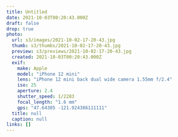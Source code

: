 ```yaml
---
title: Untitled
date: 2021-10-03T00:20:43.000Z
draft: false
drop: true
photo:
  url: s3/images/2021-10-02-17-20-43.jpg
  thumb: s3/thumbs/2021-10-02-17-20-43.jpg
  preview: s3/previews/2021-10-02-17-20-43.jpg
  created: 2021-10-03T00:20:43.000Z
  exif:
    make: Apple
    model: "iPhone 12 mini"
    lens: "iPhone 12 mini back dual wide camera 1.55mm f/2.4"
    iso: 25
    aperture: 2.4
    shutter_speed: 1/2283
    focal_length: "1.6 mm"
    gps: "47.64305 -121.924386111111"
  title: null
  caption: null
links: []
---
```

